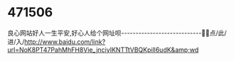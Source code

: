 # 471506
良心网站好人一生平安,好心人给个网址呗----------------------------🥙🥙点/此/进/入/http://www.baidu.com/link?url=NoK8PT47PahMhFH8Vie_jnciyIKNTTtVBQKpill6udK&amp;wd
